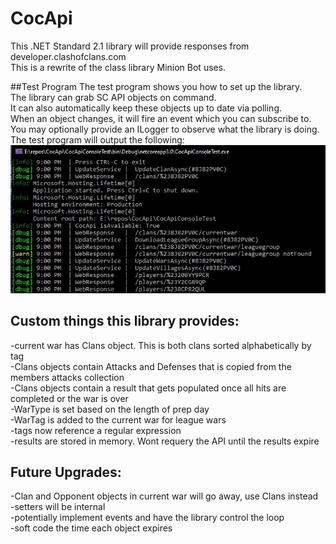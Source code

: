 # CocApi
This .NET Standard 2.1 library will provide responses from developer.clashofclans.com\
This is a rewrite of the class library Minion Bot uses.
 
##Test Program
The test program shows you how to set up the library.\
The library can grab SC API objects on command.\
It can also automatically keep these objects up to date via polling.\
When an object changes, it will fire an event which you can subscribe to.\
You may optionally provide an ILogger to observe what the library is doing.\
The test program will output the following:\
![Test Program console output](https://github.com/devhl-labs/CocApi/blob/controlsloop/CocApiConsoleTest/images/console.jpg)



## Custom things this library provides:
-current war has Clans object.  This is both clans sorted alphabetically by tag\
-Clans objects contain Attacks and Defenses that is copied from the members attacks collection\
-Clans objects contain a result that gets populated once all hits are completed or the war is over\
-WarType is set based on the length of prep day\
-WarTag is added to the current war for league wars\
-tags now reference a regular expression\
-results are stored in memory.  Wont requery the API until the results expire
## Future Upgrades:
-Clan and Opponent objects in current war will go away, use Clans instead\
-setters will be internal\
-potentially implement events and have the library control the loop\
-soft code the time each object expires